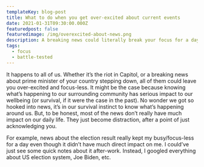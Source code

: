 ```yaml
---
templateKey: blog-post
title: What to do when you get over-excited about current events
date: 2021-01-31T09:30:00.000Z
featuredpost: false
featuredimage: /img/overexcited-about-news.png
description: A breaking news could literally break your focus for a day!
tags:
  - focus
  - battle-tested
---
```

It happens to all of us. Whether it’s the riot in Capitol, or a breaking news about prime minister of your country stepping down, all of them could leave you over-excited and focus-less. It might be the case because knowing what’s happening to our surrounding community has serious impact to our wellbeing (or survival, if it were the case in the past). No wonder we got so hooked into news, it’s in our survival instinct to know what’s happening around us. But, to be honest, most of the news don’t really have much impact on our daily life. They just become distraction, after a point of just acknowledging you. 

For example, news about the election result really kept my busy/focus-less for a day even though it didn’t have much direct impact on me. I could’ve just see some quick notes about it after-work. Instead, I googled everything about US election system, Joe Biden, etc. 

